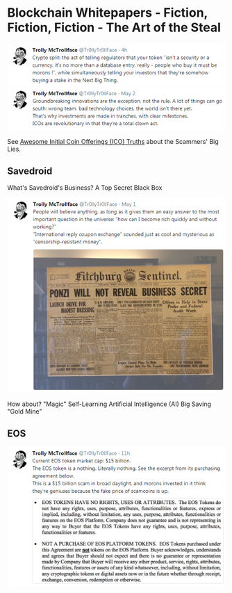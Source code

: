 

# Blockchain Whitepapers - Fiction, Fiction, Fiction - The Art of the Steal


![](i/trolly-cryptosplit.png)
![](i/trolly-ico.png)



See [Awesome Initial Coin Offerings (ICO) Truths](https://github.com/openblockchains/awesome-ico-truths) 
about the Scammers' Big Lies.




## Savedroid

What's Savedroid's Business? A Top Secret Black Box

![](i/trolly-ponzi.png)

How about? "Magic" Self-Learning Artificial Intelligence (AI) Big Saving "Gold Mine"



## EOS

![](i/trolly-eos.png)


